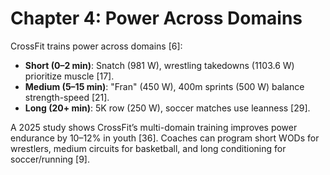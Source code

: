 # Chapter 4: Power Across Domains

CrossFit trains power across domains [6]:
- **Short (0–2 min)**: Snatch (981 W), wrestling takedowns (1103.6 W) prioritize muscle [17].
- **Medium (5–15 min)**: "Fran" (450 W), 400m sprints (500 W) balance strength-speed [21].
- **Long (20+ min)**: 5K row (250 W), soccer matches use leanness [29].

A 2025 study shows CrossFit’s multi-domain training improves power endurance by 10–12% in youth [36]. Coaches can program short WODs for wrestlers, medium circuits for basketball, and long conditioning for soccer/running [9].